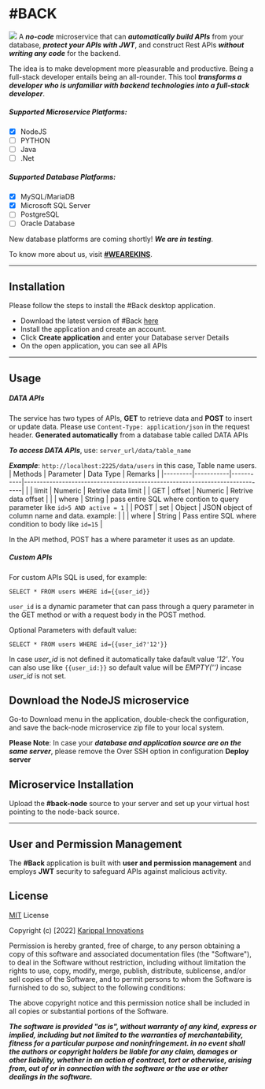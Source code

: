 # #BACK
![](https://karippal.in/wp-content/uploads/2022/10/Screenshot-2022-10-13-at-1.32.37-PM.png)
A ***no-code*** microservice that can ***automatically build APIs*** from your database, ***protect your APIs with JWT***, and construct Rest APIs ***without writing any code*** for the backend.

The idea is to make development more pleasurable and productive. Being a full-stack developer entails being an all-rounder. This tool ***transforms a developer who is unfamiliar with backend technologies into a full-stack developer***.

##### Supported Microservice Platforms:
- [x] NodeJS
- [ ] PYTHON
- [ ] Java
- [ ] .Net 

##### Supported Database Platforms:
- [x] MySQL/MariaDB 
- [x] Microsoft SQL Server
- [ ] PostgreSQL
- [ ] Oracle Database

New database platforms are coming shortly! ***We are in testing***.

To know more about us, visit [**#WEAREKINS**](https://karippal.in/).

------

## Installation
Please follow the steps to install the #Back desktop application.
* Download the latest version of #Back [here](https://github.com/WeAreKins/BackNode/releases/latest)
* Install the application and create an account.
* Click **Create application** and enter your Database server Details
* On the open application, you can see all APIs

------

## Usage
##### *DATA APIs*
The service has two types of APIs, **GET** to retrieve data and **POST** to insert or update data. Please use `Content-Type: application/json` in the request header.
**Generated automatically** from a database table called DATA APIs

***To access DATA APIs***, use: `server_url/data/table_name`

***Example***: `http://localhost:2225/data/users` in this case, Table name users.
| Methods | Parameter | Data Type | Remarks                                                                     |
|---------|-----------|-----------|-----------------------------------------------------------------------------|
|      | limit     | Numeric   | Retrive data limit                                                          |
| GET        | offset    | Numeric   | Retrive data offset                                                         |
|         | where     | String    | pass entire SQL where contion to query parameter like `id>5 AND active = 1` |
| POST    | set       | Object    | JSON object of column name and data. example:                               |
|         | where     | String    | Pass entire SQL where condition to body like `id=15`                        |

In the API method, POST has a where parameter it uses as an update.
##### *Custom APIs*
For custom APIs SQL is used, for example:

`SELECT * FROM users WHERE id={{user_id}}`

`user_id` is a dynamic parameter that can pass through a query parameter in the GET method or with a request body in the POST method.

Optional Parameters with default value:

`SELECT * FROM users WHERE id={{user_id?'12'}}`

In case _user_id_ is not defined it automatically take dafault value _'12'_. You can also use like `{{user_id:}}` so default value will be _EMPTY('')_ incase _user_id_ is not set.


## Download the NodeJS microservice
Go-to Download menu in the application, double-check the configuration, and save the back-node microservice zip file to your local system.

**Please Note**: In case your ***database and application source are on the same server***, please remove the Over SSH option in configuration **Deploy server**

## Microservice Installation
Upload the **#back-node** source to your server and set up your virtual host pointing to the node-back source.

---

## User and Permission Management

The **#Back** application is built with **user and permission management** and employs **JWT** security to safeguard APIs against malicious activity.

## License
[MIT](https://choosealicense.com/licenses/mit/) License

Copyright (c) [2022] [Karippal Innovations](https://karippal.in/)

Permission is hereby granted, free of charge, to any person obtaining a copy
of this software and associated documentation files (the "Software"), to deal
in the Software without restriction, including without limitation the rights
to use, copy, modify, merge, publish, distribute, sublicense, and/or sell
copies of the Software, and to permit persons to whom the Software is
furnished to do so, subject to the following conditions:

The above copyright notice and this permission notice shall be included in all
copies or substantial portions of the Software.

***The software is provided "as is", without warranty of any kind, express or
implied, including but not limited to the warranties of merchantability,
fitness for a particular purpose and noninfringement. in no event shall the
authors or copyright holders be liable for any claim, damages or other
liability, whether in an action of contract, tort or otherwise, arising from,
out of or in connection with the software or the use or other dealings in the
software.***

